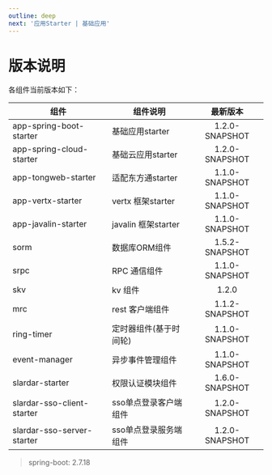 ```yaml
---
outline: deep
next: '应用Starter | 基础应用'
---
```


# 版本说明
各组件当前版本如下：

| 组件                  | 组件说明        | 最新版本      |  
| -------------------- | ----------     | :---------------:|
| app-spring-boot-starter          |  基础应用starter  | 1.2.0-SNAPSHOT    |
| app-spring-cloud-starter          |  基础云应用starter  | 1.2.0-SNAPSHOT    |
| app-tongweb-starter  |  适配东方通starter | 1.1.0-SNAPSHOT    |
| app-vertx-starter    |  vertx 框架starter  | 1.1.0-SNAPSHOT    |
| app-javalin-starter    |  javalin 框架starter  | 1.1.0-SNAPSHOT    |
| sorm                 |  数据库ORM组件       | 1.5.2-SNAPSHOT    |
| srpc                 |  RPC 通信组件        | 1.1.0-SNAPSHOT    |
| skv                  |  kv 组件            | 1.2.0             |
| mrc                  |  rest 客户端组件    | 1.1.2-SNAPSHOT    |
| ring-timer           |  定时器组件(基于时间轮)    | 1.1.0-SNAPSHOT    |
| event-manager        |  异步事件管理组件   | 1.1.0-SNAPSHOT    |
| slardar-starter        |  权限认证模块组件   | 1.6.0-SNAPSHOT    |
| slardar-sso-client-starter        |  sso单点登录客户端组件   | 1.2.0-SNAPSHOT    |
| slardar-sso-server-starter        |  sso单点登录服务端组件   | 1.2.0-SNAPSHOT    |

> spring-boot: 2.7.18
